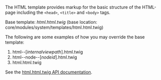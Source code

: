 The HTML template provides markup for the basic structure of the HTML-page including the `<head>`, `<title>` and `<body>` tags.

Base template: _html.html.twig_ (base location: core/modules/system/templates/html.html.twig)

The following are some examples of how you may override the base template:

1. html--\[_internalviewpath_\].html.twig
2. html--node--\[_nodeid_\].html.twig
3. html.html.twig

See the [html.html.twig API documentation](https://api.drupal.org/api/drupal/core!modules!system!templates!html.html.twig/8).